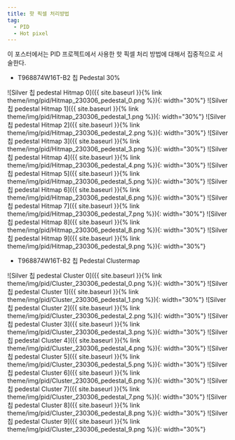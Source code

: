 ```yaml
---
title: 핫 픽셀 처리방법
tag:
  - PID
  - Hot pixel
---
```


이 포스터에서는 PID 프로젝트에서 사용한 핫 픽셀 처리 방법에 대해서 집중적으로 서술한다.

- T968874W16T-B2 칩 Pedestal 30%
  
![Silver 칩 pedestal Hitmap 0]({{ site.baseurl }}{% link theme/img/pid/Hitmap_230306_pedestal_0.png %}){: width="30%"}
![Silver 칩 pedestal Hitmap 1]({{ site.baseurl }}{% link theme/img/pid/Hitmap_230306_pedestal_1.png %}){: width="30%"}
![Silver 칩 pedestal Hitmap 2]({{ site.baseurl }}{% link theme/img/pid/Hitmap_230306_pedestal_2.png %}){: width="30%"}
![Silver 칩 pedestal Hitmap 3]({{ site.baseurl }}{% link theme/img/pid/Hitmap_230306_pedestal_3.png %}){: width="30%"}
![Silver 칩 pedestal Hitmap 4]({{ site.baseurl }}{% link theme/img/pid/Hitmap_230306_pedestal_4.png %}){: width="30%"}
![Silver 칩 pedestal Hitmap 5]({{ site.baseurl }}{% link theme/img/pid/Hitmap_230306_pedestal_5.png %}){: width="30%"}
![Silver 칩 pedestal Hitmap 6]({{ site.baseurl }}{% link theme/img/pid/Hitmap_230306_pedestal_6.png %}){: width="30%"}
![Silver 칩 pedestal Hitmap 7]({{ site.baseurl }}{% link theme/img/pid/Hitmap_230306_pedestal_7.png %}){: width="30%"}
![Silver 칩 pedestal Hitmap 8]({{ site.baseurl }}{% link theme/img/pid/Hitmap_230306_pedestal_8.png %}){: width="30%"}
![Silver 칩 pedestal Hitmap 9]({{ site.baseurl }}{% link theme/img/pid/Hitmap_230306_pedestal_9.png %}){: width="30%"}

- T968874W16T-B2 칩 Pedestal Clustermap
  
![Silver 칩 pedestal Cluster 0]({{ site.baseurl }}{% link theme/img/pid/Cluster_230306_pedestal_0.png %}){: width="30%"}
![Silver 칩 pedestal Cluster 1]({{ site.baseurl }}{% link theme/img/pid/Cluster_230306_pedestal_1.png %}){: width="30%"}
![Silver 칩 pedestal Cluster 2]({{ site.baseurl }}{% link theme/img/pid/Cluster_230306_pedestal_2.png %}){: width="30%"}
![Silver 칩 pedestal Cluster 3]({{ site.baseurl }}{% link theme/img/pid/Cluster_230306_pedestal_3.png %}){: width="30%"}
![Silver 칩 pedestal Cluster 4]({{ site.baseurl }}{% link theme/img/pid/Cluster_230306_pedestal_4.png %}){: width="30%"}
![Silver 칩 pedestal Cluster 5]({{ site.baseurl }}{% link theme/img/pid/Cluster_230306_pedestal_5.png %}){: width="30%"}
![Silver 칩 pedestal Cluster 6]({{ site.baseurl }}{% link theme/img/pid/Cluster_230306_pedestal_6.png %}){: width="30%"}
![Silver 칩 pedestal Cluster 7]({{ site.baseurl }}{% link theme/img/pid/Cluster_230306_pedestal_7.png %}){: width="30%"}
![Silver 칩 pedestal Cluster 8]({{ site.baseurl }}{% link theme/img/pid/Cluster_230306_pedestal_8.png %}){: width="30%"}
![Silver 칩 pedestal Cluster 9]({{ site.baseurl }}{% link theme/img/pid/Cluster_230306_pedestal_9.png %}){: width="30%"}